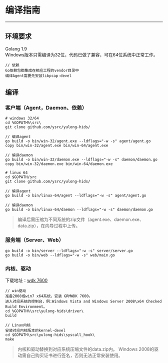 # 编译指南
----------
## 环境要求

Golang 1.9  
Windows版本只需编译为32位，代码已做了兼容，可在64位系统中正常工作。

```
// 依赖
Go依赖包都集成在相应工程的vendor目录中
编译Agent需要先安装libpcap-devel
```

## 编译
### 客户端（Agent，Daemon、依赖）
```
# windows 32/64
cd %GOPATH%\src\
git clone github.com/ysrc/yulong-hids/

// 编译agent
go build -o bin/win-32/agent.exe --ldflags="-w -s" agent/agent.go
copy bin/win-32/agent.exe bin/win-64/agent.exe

// 编译daemon
go build -o bin/win-32/daemon.exe --ldflags="-w -s" daemon/daemon.go
copy bin/win-32/daemon.exe bin/win-64/daemon.exe
```

```
# linux 64
cd $GOPATH/src
git clone github.com/ysrc/yulong-hids/

// 编译agent
go build -o bin/linux-64/agent --ldflags="-w -s" agent/agent.go

// 编译daemon
go build -o bin/linux-64/daemon --ldflags="-w -s" daemon/daemon.go
```

> 编译后需压缩为不同系统的zip文件（agent.exe、daemon.exe、data.zip），在向导过程中上传。

### 服务端（Server、Web）
```
go build -o bin/server --ldflags="-w -s" server/server.go
go build -o bin/web --ldflags="-w -s" web/main.go
```


### 内核、驱动

下载地址：[wdk 7600](http://download.microsoft.com/download/4/A/2/4A25C7D5-EFBE-4182-B6A9-AE6850409A78/GRMWDK_EN_7600_1.ISO)
```
// win驱动
准备2008或win7 x64系统，安装 GRMWDK 7600。
进入对应系统的控制台，例:Windows Vista and Windows Server 2008\x64 Checked Build Environment。
cd %GOPATH%\src\yulong-hids\driver\
build

// Linux内核
安装对应内核版本的kernel-devel
cd $GOPATH\src\yulong-hids\syscall_hook\
make

```
> 内核和驱动替换到对应系统压缩文件的data.zip内。
> Windows 2008的驱动需自己购买证书进行签名，否则无法正常安装使用。